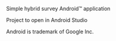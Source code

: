 Simple hybrid survey Android&trade; application

Project to open in Android Studio



Android is trademark of Google Inc.
